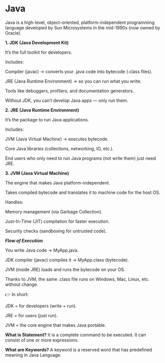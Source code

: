 # Java

Java is a high-level, object-oriented, platform-independent programming language developed by Sun Microsystems in the mid-1990s (now owned by Oracle).

**1. JDK (Java Development Kit)**

It’s the full toolkit for developers.

Includes:

Compiler (javac) → converts your .java code into bytecode (.class files).

JRE (Java Runtime Environment) → so you can run what you write.

Tools like debuggers, profilers, and documentation generators.

Without JDK, you can’t develop Java apps — only run them.

**2. JRE (Java Runtime Environment)**

It’s the package to run Java applications.

Includes:

JVM (Java Virtual Machine) → executes bytecode.

Core Java libraries (collections, networking, IO, etc.).

End users who only need to run Java programs (not write them) just need JRE.

**3. JVM (Java Virtual Machine)**

The engine that makes Java platform-independent.

Takes compiled bytecode and translates it to machine code for the host OS.

Handles:

Memory management (via Garbage Collection).

Just-In-Time (JIT) compilation for faster execution.

Security checks (sandboxing for untrusted code).

***Flow of Execution***

You write Java code → MyApp.java.

JDK compiler (javac) compiles it → MyApp.class (bytecode).

JVM (inside JRE) loads and runs the bytecode on your OS.

Thanks to JVM, the same .class file runs on Windows, Mac, Linux, etc. without change.

👉 In short:

JDK = for developers (write + run).

JRE = for users (just run).

JVM = the core engine that makes Java portable.

**What is Statement?**
It is a complete command to be executed. It can consist of one or more expressions.

**What are Keywords?**
A keyword is a reserved word that has predefined meaning in Java Language.
